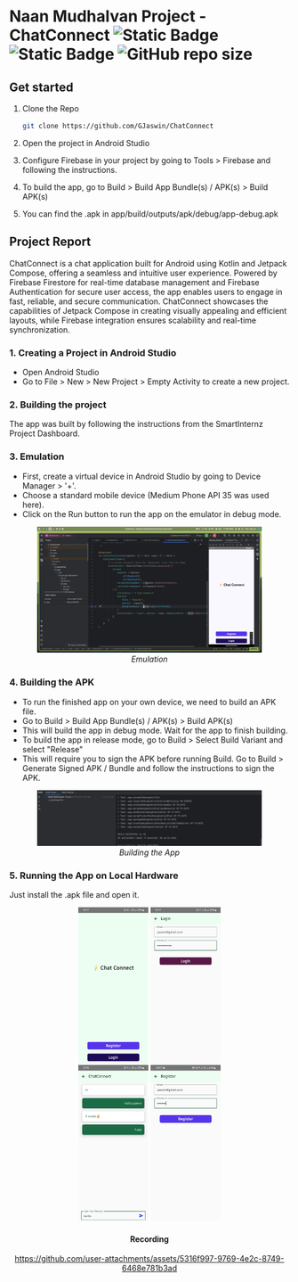 # Naan Mudhalvan Project - ChatConnect ![Static Badge](https://img.shields.io/badge/Kotlin-Android-brightgreen?logo=android) ![Static Badge](https://img.shields.io/badge/Personal_Project-demo-red)  ![GitHub repo size](https://img.shields.io/github/repo-size/gjaswin/LMSApp) 


## Get started

1. Clone the Repo
   ```bash
   git clone https://github.com/GJaswin/ChatConnect
   ```

2. Open the project in Android Studio

3. Configure Firebase in your project by going to Tools > Firebase and following the instructions.

4. To build the app, go to Build > Build App Bundle(s) / APK(s) > Build APK(s)

5. You can find the .apk in app/build/outputs/apk/debug/app-debug.apk

## Project Report

 ChatConnect is a chat application built for Android using Kotlin and Jetpack Compose, offering a seamless and intuitive user experience. Powered by Firebase Firestore for real-time database management and Firebase Authentication for secure user access, the app enables users to engage in fast, reliable, and secure communication. ChatConnect showcases the capabilities of Jetpack Compose in creating visually appealing and efficient layouts, while Firebase integration ensures scalability and real-time synchronization. 

### 1. Creating a Project in Android Studio
- Open Android Studio
- Go to File > New > New Project > Empty Activity to create a new project.
### 2. Building the project

The app was built by following the instructions from the SmartInternz Project Dashboard. 

### 3. Emulation
- First, create a virtual device in Android Studio by going to Device Manager > '+'.
- Choose a standard mobile device (Medium Phone API 35 was used here).
- Click on the Run button to run the app on the emulator in debug mode.

<div>
<center>
<img src="./screenshots/image.png" width = 80%> <br>
<i>Emulation</i>
</center>
</div>

### 4. Building the APK
- To run the finished app on your own device, we need to build an APK file.
- Go to Build > Build App Bundle(s) / APK(s) > Build APK(s)
- This will build the app in debug mode. Wait for the app to finish building.
- To build the app in release mode, go to Build > Select Build Variant and select "Release"
- This will require you to sign the APK before running Build. Go to Build > Generate Signed APK / Bundle and follow the instructions to sign the APK.

<div>
<center>
<img src="./screenshots/build.png" width = 80%> <br>
<i>Building the App</i>
</center>
</div>

### 5. Running the App on Local Hardware

Just install the .apk file and open it.
<div>
<center>
<img src="./screenshots/1.jpg" width = 25%> 
<img src="./screenshots/2.jpg" width = 25%> <br>
<img src="./screenshots/3.jpg" width = 25%> 
<img src="./screenshots/4.jpg" width = 25%> <br>
<h4>Recording</h4>


https://github.com/user-attachments/assets/5316f997-9769-4e2c-8749-6468e781b3ad  


</center>
</div>

